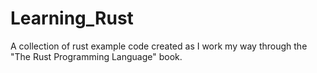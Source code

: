 # Learning_Rust
A collection of rust example code created as I work my way through the "The Rust Programming Language" book.
